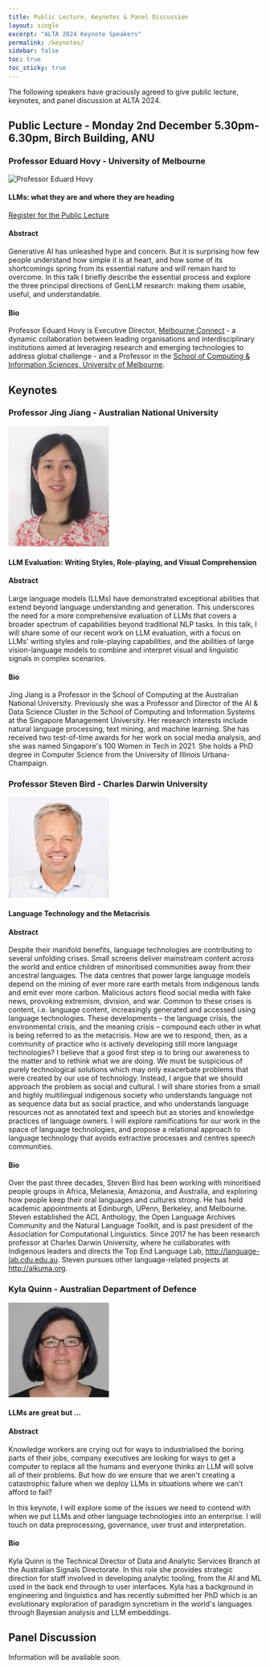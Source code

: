 ```yaml
---
title: Public Lecture, Keynotes & Panel Discussion
layout: single
excerpt: "ALTA 2024 Keynote Speakers"
permalink: /keynotes/
sidebar: false
toc: true
toc_sticky: true
---
```

<style>
    .half {
    width: 50%;
    height: 50%
    }
    .smaller {
    width: 40%;
    height: 40%
    }
</style>

The following speakers have graciously agreed to give public lecture, keynotes, and panel discussion at ALTA 2024.

## Public Lecture - Monday 2nd December 5.30pm-6.30pm, Birch Building, ANU

### Professor Eduard Hovy - University of Melbourne
<img src="/assets/images/keynotes/thumbnail_hovy-2022-UniMelb.png" alt="Professor Eduard Hovy" style="width:200px;"/>

#### LLMs: what they are and where they are heading
[Register for the Public Lecture](https://events.humanitix.com/alta-2024?hxchl=hex-qrc&hxref=evt)
#### Abstract
Generative AI has unleashed hype and concern. But it is surprising how few people understand how simple it is at heart, and how some of its shortcomings spring from its essential nature and will remain hard to overcome. In this talk I briefly describe the essential process and explore the three principal directions of GenLLM research: making them usable, useful, and understandable. 

#### Bio
Professor Eduard Hovy is Executive Director, [Melbourne Connect](https://melbconnect.com.au/) - a dynamic collaboration between leading organisations and interdisciplinary institutions aimed at leveraging research and emerging technologies to address global challenge - and a Professor in the [School of Computing & Information Sciences, University of Melbourne](https://cis.unimelb.edu.au/). 



## Keynotes
### Professor Jing Jiang - Australian National University
<img src="/assets/images/keynotes/jing-jiang.jpeg" alt="Professor Jing Jiang" style="width:200px;"/>

#### LLM Evaluation: Writing Styles, Role-playing, and Visual Comprehension
#### Abstract
Large language models (LLMs) have demonstrated exceptional abilities that extend beyond language understanding and generation. This underscores the need for a more comprehensive evaluation of LLMs that covers a broader spectrum of capabilities beyond traditional NLP tasks. In this talk, I will share some of our recent work on LLM evaluation, with a focus on LLMs' writing styles and role-playing capabilities, and the abilities of large vision-language models to combine and interpret visual and linguistic signals in complex scenarios. 

#### Bio
Jing Jiang is a Professor in the School of Computing at the Australian National University. Previously she was a Professor and Director of the AI & Data Science Cluster in the School of Computing and Information Systems at the Singapore Management University. Her research interests include natural language processing, text mining, and machine learning. She has received two test-of-time awards for her work on social media analysis, and she was named Singapore's 100 Women in Tech in 2021. She holds a PhD degree in Computer Science from the University of Illinois Urbana-Champaign.

### Professor Steven Bird - Charles Darwin University
<img src="/assets/images/keynotes/steven-bird-cdu.jpg" alt="Professor Steven Bird" style="width:200px;"/>

#### Language Technology and the Metacrisis
#### Abstract
Despite their manifold benefits, language technologies are contributing to several unfolding crises. Small screens deliver mainstream content across the world and entice children of minoritised communities away from their ancestral languages. The data centres that power large language models  depend on the mining of ever more rare earth metals from indigenous lands and emit ever more carbon. Malicious actors flood social media with fake news, provoking extremism, division, and war. Common to these crises is content, i.e. language content, increasingly generated and accessed using language technologies. These developments – the language crisis, the environmental crisis, and the meaning crisis – compound each other in what is being referred to as the metacrisis. How are we to respond, then, as a community of practice who is actively developing still more language technologies? I believe that a good first step is to bring our awareness to the matter and to rethink what we are doing. We must be suspicious of purely technological solutions which may only exacerbate problems that were created by our use of technology. Instead, I argue that we should approach the problem as social and cultural. I will share stories from a small and highly multilingual indigenous society who understands language not as sequence data but as social practice, and who understands language resources not as annotated text and speech but as stories and knowledge practices of language owners. I will explore ramifications for our work in the space of language technologies, and propose a relational approach to language technology that avoids extractive processes and centres speech communities.

#### Bio
Over the past three decades, Steven Bird has been working with minoritised people groups in Africa, Melanesia, Amazonia, and Australia, and exploring how people keep their oral languages and cultures strong. He has held academic appointments at Edinburgh, UPenn, Berkeley, and Melbourne. Steven established the ACL Anthology, the Open Language Archives Community and the Natural Language Toolkit, and is past president of the Association for Computational Linguistics. Since 2017 he has been research professor at Charles Darwin University, where he collaborates with Indigenous leaders and directs the Top End Language Lab, http://language-lab.cdu.edu.au. Steven pursues other language-related projects at http://aikuma.org.


### Kyla Quinn - Australian Department of Defence
<img src="/assets/images/keynotes/Kyla_Quinn.jpeg" alt="Kyla Quinn" style="width:200px;"/>

#### LLMs are great but ...
#### Abstract
Knowledge workers are crying out for ways to industrialised the boring parts of their jobs, company executives are looking for ways to get a computer to replace all the humans and everyone thinks an LLM will solve all of their problems. But how do we ensure that we aren't creating a catastrophic failure when we deploy LLMs in situations where we can’t afford to fail?

In this keynote, I will explore some of the issues we need to contend with when we put LLMs and other language technologies into an enterprise. I will touch on data preprocessing, governance, user trust and interpretation. 

#### Bio
Kyla Quinn is the Technical Director of Data and Analytic Services Branch at the Australian Signals Directorate. In this role she provides strategic direction for staff involved in developing analytic tooling, from the AI and ML used in the back end through to user interfaces. Kyla has a background in engineering and linguistics and has recently submitted her PhD which is an evolutionary exploration of paradigm syncretism in the world's languages through Bayesian analysis and LLM embeddings.

## Panel Discussion

Information will be available soon.
